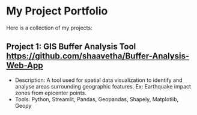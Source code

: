 # My Project Portfolio

Here is a collection of my projects:

## Project 1: GIS Buffer Analysis Tool https://github.com/shaavetha/Buffer-Analysis-Web-App
- Description: A tool used for spatial data visualization to identify and analyse areas surrounding geographic features. Ex: Earthquake impact zones from epicenter points.
- Tools: Python, Streamlit, Pandas, Geopandas, Shapely, Matplotlib, Geopy
